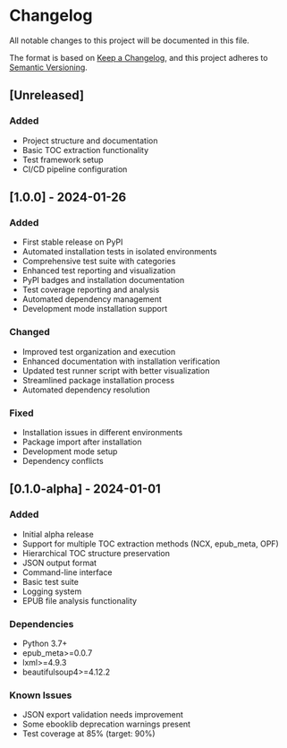 # Changelog

All notable changes to this project will be documented in this file.

The format is based on [Keep a Changelog](https://keepachangelog.com/en/1.0.0/),
and this project adheres to [Semantic Versioning](https://semver.org/spec/v2.0.0.html).

## [Unreleased]
### Added
- Project structure and documentation
- Basic TOC extraction functionality
- Test framework setup
- CI/CD pipeline configuration

## [1.0.0] - 2024-01-26
### Added
- First stable release on PyPI
- Automated installation tests in isolated environments
- Comprehensive test suite with categories
- Enhanced test reporting and visualization
- PyPI badges and installation documentation
- Test coverage reporting and analysis
- Automated dependency management
- Development mode installation support

### Changed
- Improved test organization and execution
- Enhanced documentation with installation verification
- Updated test runner script with better visualization
- Streamlined package installation process
- Automated dependency resolution

### Fixed
- Installation issues in different environments
- Package import after installation
- Development mode setup
- Dependency conflicts

## [0.1.0-alpha] - 2024-01-01

### Added
- Initial alpha release
- Support for multiple TOC extraction methods (NCX, epub_meta, OPF)
- Hierarchical TOC structure preservation
- JSON output format
- Command-line interface
- Basic test suite
- Logging system
- EPUB file analysis functionality

### Dependencies
- Python 3.7+
- epub_meta>=0.0.7
- lxml>=4.9.3
- beautifulsoup4>=4.12.2 

### Known Issues
- JSON export validation needs improvement
- Some ebooklib deprecation warnings present
- Test coverage at 85% (target: 90%) 